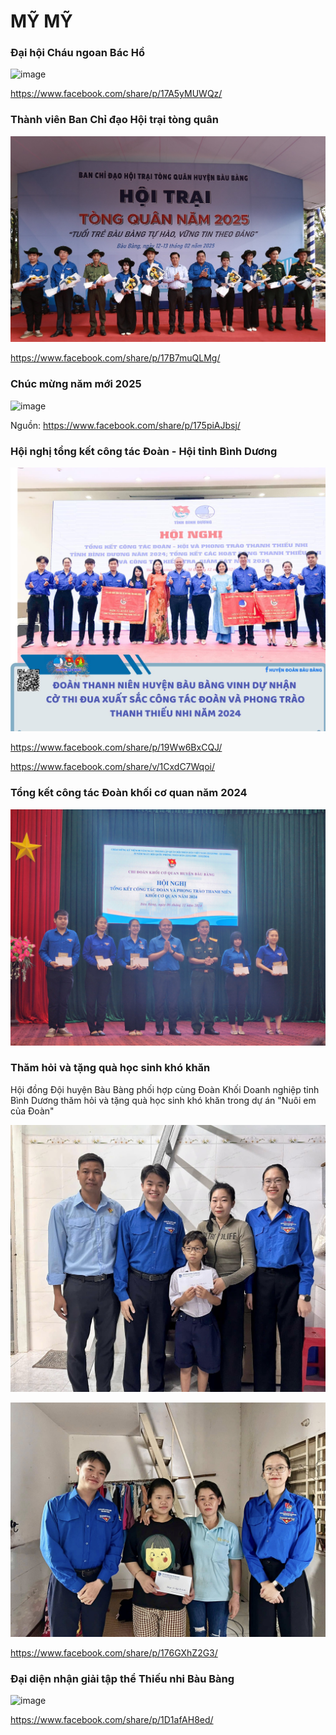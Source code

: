 # MỸ MỸ

### Đại hội Cháu ngoan Bác Hồ

![image](assets/image-20250828225858-v6djrvv.png)

https://www.facebook.com/share/p/17A5yMUWQz/

### Thành viên Ban Chỉ đạo Hội trại tòng quân

![image](assets/image-20250828235705-x52yawm.png)

https://www.facebook.com/share/p/17B7muQLMg/

### Chúc mừng năm mới 2025

![image](assets/image-20250828222513-3h87uxx.png)

Nguồn: https://www.facebook.com/share/p/175piAJbsj/

### Hội nghị tổng kết công tác Đoàn - Hội tỉnh Bình Dương

![image](assets/image-20250828223301-kt4ag5l.png)

https://www.facebook.com/share/p/19Ww6BxCQJ/

https://www.facebook.com/share/v/1CxdC7Wqoi/

### Tổng kết công tác Đoàn khối cơ quan năm 2024

![20241206_171624](assets/20241206_171624-20250829034356-x1ablnj.jpg)

### Thăm hỏi và tặng quà học sinh khó khăn

Hội đồng Đội huyện Bàu Bàng phối hợp cùng Đoàn Khối Doanh nghiệp tỉnh Bình Dương thăm hỏi và tặng quà học sinh khó khăn trong dự án "Nuôi em của Đoàn"

![image](assets/image-20250828224221-45e8iue.png)

![image](assets/image-20250829035053-br32uhp.png)

https://www.facebook.com/share/p/176GXhZ2G3/

### Đại diện nhận giải tập thể Thiếu nhi Bàu Bàng

![image](assets/image-20250828224458-zeqxeku.png)

https://www.facebook.com/share/p/1D1afAH8ed/

‍
